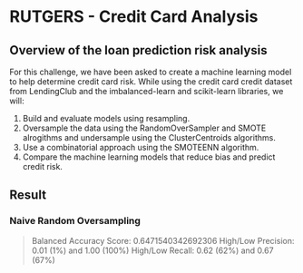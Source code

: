 # RUTGERS - Credit Card Analysis

## Overview of the loan prediction risk analysis
For this challenge, we have been asked to create a machine learning model to help determine credit card risk. While using the credit card credit dataset from LendingClub and the imbalanced-learn and scikit-learn libraries, we will:

  1. Build and evaluate models using resampling.
  2. Oversample the data using the RandomOverSampler and SMOTE alrogithms and undersample using the ClusterCentroids algorithms.
  3. Use a combinatorial approach using the SMOTEENN algorithm.
  4. Compare the machine learning models that reduce bias and predict credit risk.

## Result
### Naive Random Oversampling
  > Balanced Accuracy Score: 0.6471540342692306
  > High/Low Precision: 0.01 (1%) and 1.00 (100%)
  > High/Low Recall: 0.62 (62%) and 0.67 (67%)



